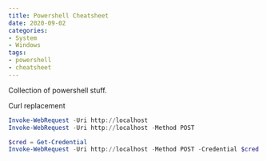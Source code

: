 ```yaml
---
title: Powershell Cheatsheet
date: 2020-09-02
categories:
- System
- Windows
tags:
- powershell
- cheatsheet
---
```


Collection of powershell stuff.

Curl replacement
```powershell
Invoke-WebRequest -Uri http://localhost
Invoke-WebRequest -Uri http://localhost -Method POST

$cred = Get-Credential
Invoke-WebRequest -Uri http://localhost -Method POST -Credential $cred -UseBasicParsing
```
